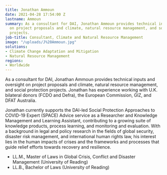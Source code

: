 ```yaml
---
title: Jonathan Ammoun
date: 2021-04-28 17:54:00 Z
lastname: Ammoun
summary: As a consultant for DAI, Jonathan Ammoun provides technical inputs and oversight
  on project proposals and climate, natural resource management, and social protection
  projects.
job-title: Consultant, Climate and Natural Resource Management
image: "/uploads/J%20Ammoun.jpg"
solutions:
- Climate Change Adaptation and Mitigation
- Natural Resource Management
regions:
- Worldwide
---
```


As a consultant for DAI, Jonathan Ammoun provides technical inputs and oversight on project proposals and climate, natural resource management, and social protection projects. Jonathan has experience working with U.K. bilateral donors (FCDO and Defra), the European Commission, GIZ, and DFAT Australia.

Jonathan currently supports the DAI-led Social Protection Approaches to COVID-19 Expert (SPACE) Advice service as a Researcher and Knowledge Management and Learning Assistant, contributing to a growing suite of knowledge products, process learning, and monitoring and evaluation. With a background in legal and policy research in the fields of global security, disaster risk management, and international human rights law, his interest lies in the human impacts of crises and the frameworks and processes that guide relief efforts towards recovery and resilience.

* LL.M., Master of Laws in Global Crisis, Conflict and Disaster Management (University of Reading)
* LL.B., Bachelor of Laws (University of Reading)